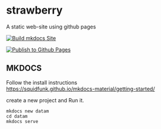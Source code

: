 # strawberry
A static web-site using github pages

[![Build mkdocs Site](https://github.com/andyvroberts/strawberry/actions/workflows/deploy.yml/badge.svg)](https://github.com/andyvroberts/strawberry/actions/workflows/deploy.yml)

[![Publish to Github Pages](https://github.com/andyvroberts/strawberry/actions/workflows/pages/pages-build-deployment/badge.svg)](https://github.com/andyvroberts/strawberry/actions/workflows/pages/pages-build-deployment)

## MKDOCS
Follow the install instructions  
https://squidfunk.github.io/mkdocs-material/getting-started/   

create a new project and Run it.  
```
mkdocs new datam
cd datam
mkdocs serve
```


